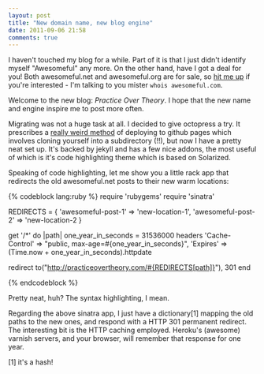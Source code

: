 ```yaml
---
layout: post
title: "New domain name, new blog engine"
date: 2011-09-06 21:58
comments: true
---
```


I haven't touched my blog for a while. Part of it is that I just didn't identify myself "Awesomeful" any more. On the other hand, have I got a deal for you! Both awesomeful.net and awesomeful.org are for sale, so [hit me up](http://twitter.com/hgimenez) if you're interested - I'm talking to you mister `whois awesomeful.com`.

Welcome to the new blog: *Practice Over Theory*. I hope that the new name and engine inspire me to post more often.

Migrating was not a huge task at all. I decided to give octopress a try. It prescribes a [really weird method](http://octopress.org/docs/deploying/) of deploying to github pages which involves cloning yourself into a subdirectory (!!), but now I have a pretty neat set up. It's backed by jekyll and has a few nice addons, the most useful of which is it's code highlighting theme which is based on Solarized.

Speaking of code highlighting, let me show you a little rack app that redirects the old awesomeful.net posts to their new warm locations:

{% codeblock lang:ruby %}
require 'rubygems'
require 'sinatra'

REDIRECTS = {
              'awesomeful-post-1' => 'new-location-1',
              'awesomeful-post-2' => 'new-location-2
            }

get '/*' do |path|
  one_year_in_seconds = 31536000
  headers 'Cache-Control' => "public, max-age=#{one_year_in_seconds}",
          'Expires'       => (Time.now + one_year_in_seconds).httpdate

  redirect to("http://practiceovertheory.com/#{REDIRECTS[path]}"), 301
end

{% endcodeblock %}

Pretty neat, huh? The syntax highlighting, I mean.

Regarding the above sinatra app, I just have a dictionary[1] mapping the old paths to the new ones, and respond with a HTTP 301 permanent redirect. The interesting bit is the HTTP caching employed. Heroku's (awesome) varnish servers, and your browser, will remember that response for one year.

[1] it's a hash!
